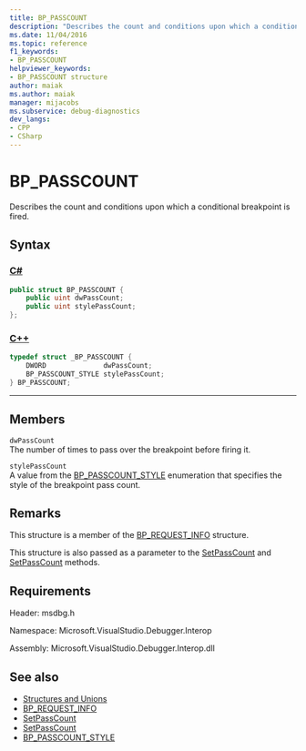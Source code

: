 ```yaml
---
title: BP_PASSCOUNT
description: "Describes the count and conditions upon which a conditional breakpoint is fired."
ms.date: 11/04/2016
ms.topic: reference
f1_keywords:
- BP_PASSCOUNT
helpviewer_keywords:
- BP_PASSCOUNT structure
author: maiak
ms.author: maiak
manager: mijacobs
ms.subservice: debug-diagnostics
dev_langs:
- CPP
- CSharp
---
```

# BP_PASSCOUNT

Describes the count and conditions upon which a conditional breakpoint is fired.

## Syntax

### [C#](#tab/csharp)
```csharp
public struct BP_PASSCOUNT {
    public uint dwPassCount;
    public uint stylePassCount;
};
```
### [C++](#tab/cpp)
```cpp
typedef struct _BP_PASSCOUNT {
    DWORD              dwPassCount;
    BP_PASSCOUNT_STYLE stylePassCount;
} BP_PASSCOUNT;
```
---

## Members
`dwPassCount`\
The number of times to pass over the breakpoint before firing it.

`stylePassCount`\
A value from the [BP_PASSCOUNT_STYLE](../../../extensibility/debugger/reference/bp-passcount-style.md) enumeration that specifies the style of the breakpoint pass count.

## Remarks
This structure is a member of the [BP_REQUEST_INFO](../../../extensibility/debugger/reference/bp-request-info.md) structure.

This structure is also passed as a parameter to the [SetPassCount](../../../extensibility/debugger/reference/idebugboundbreakpoint2-setpasscount.md) and [SetPassCount](../../../extensibility/debugger/reference/idebugpendingbreakpoint2-setpasscount.md) methods.

## Requirements
Header: msdbg.h

Namespace: Microsoft.VisualStudio.Debugger.Interop

Assembly: Microsoft.VisualStudio.Debugger.Interop.dll

## See also
- [Structures and Unions](../../../extensibility/debugger/reference/structures-and-unions.md)
- [BP_REQUEST_INFO](../../../extensibility/debugger/reference/bp-request-info.md)
- [SetPassCount](../../../extensibility/debugger/reference/idebugboundbreakpoint2-setpasscount.md)
- [SetPassCount](../../../extensibility/debugger/reference/idebugpendingbreakpoint2-setpasscount.md)
- [BP_PASSCOUNT_STYLE](../../../extensibility/debugger/reference/bp-passcount-style.md)
